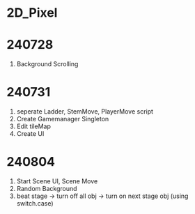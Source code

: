 # 2D_Pixel

# 240728
1. Background Scrolling

# 240731
1. seperate Ladder, StemMove, PlayerMove script
2. Create Gamemanager Singleton
3. Edit tileMap
4. Create UI

# 240804
1. Start Scene UI, Scene Move
2. Random Background
3. beat stage -> turn off all obj -> turn on next stage obj (using switch.case)